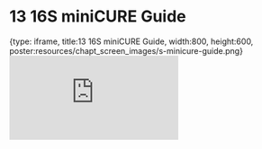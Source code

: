 # 13 16S miniCURE Guide
 
{type: iframe, title:13 16S miniCURE Guide, width:800, height:600, poster:resources/chapt_screen_images/s-minicure-guide.png}
![](https://sayumiyork.github.io/miniCURE-16S_Test/s-minicure-guide.html)
 

 
